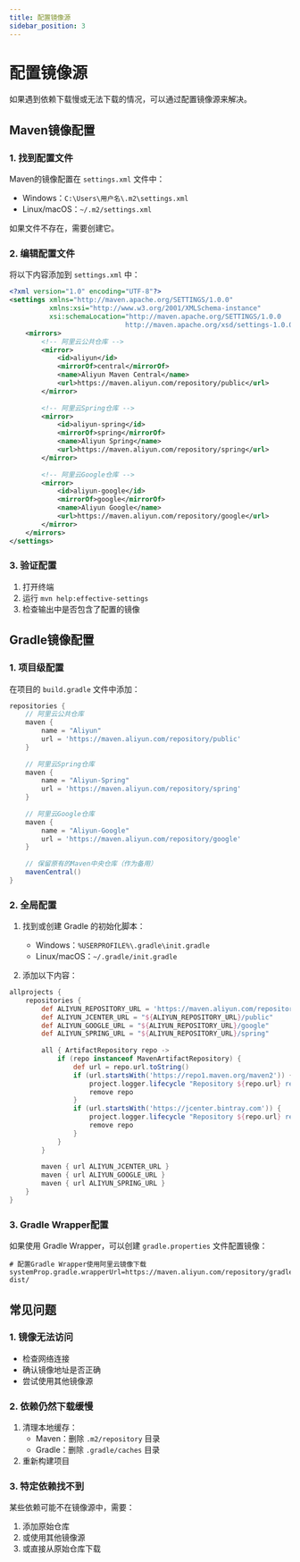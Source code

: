 ```yaml
---
title: 配置镜像源
sidebar_position: 3
---
```


# 配置镜像源

如果遇到依赖下载慢或无法下载的情况，可以通过配置镜像源来解决。

## Maven镜像配置

### 1. 找到配置文件
Maven的镜像配置在 `settings.xml` 文件中：
- Windows：`C:\Users\用户名\.m2\settings.xml`
- Linux/macOS：`~/.m2/settings.xml`

如果文件不存在，需要创建它。

### 2. 编辑配置文件
将以下内容添加到 `settings.xml` 中：

```xml
<?xml version="1.0" encoding="UTF-8"?>
<settings xmlns="http://maven.apache.org/SETTINGS/1.0.0"
          xmlns:xsi="http://www.w3.org/2001/XMLSchema-instance"
          xsi:schemaLocation="http://maven.apache.org/SETTINGS/1.0.0
                             http://maven.apache.org/xsd/settings-1.0.0.xsd">
    <mirrors>
        <!-- 阿里云公共仓库 -->
        <mirror>
            <id>aliyun</id>
            <mirrorOf>central</mirrorOf>
            <name>Aliyun Maven Central</name>
            <url>https://maven.aliyun.com/repository/public</url>
        </mirror>
        
        <!-- 阿里云Spring仓库 -->
        <mirror>
            <id>aliyun-spring</id>
            <mirrorOf>spring</mirrorOf>
            <name>Aliyun Spring</name>
            <url>https://maven.aliyun.com/repository/spring</url>
        </mirror>
        
        <!-- 阿里云Google仓库 -->
        <mirror>
            <id>aliyun-google</id>
            <mirrorOf>google</mirrorOf>
            <name>Aliyun Google</name>
            <url>https://maven.aliyun.com/repository/google</url>
        </mirror>
    </mirrors>
</settings>
```

### 3. 验证配置
1. 打开终端
2. 运行 `mvn help:effective-settings`
3. 检查输出中是否包含了配置的镜像

## Gradle镜像配置

### 1. 项目级配置
在项目的 `build.gradle` 文件中添加：

```groovy
repositories {
    // 阿里云公共仓库
    maven {
        name = "Aliyun"
        url = 'https://maven.aliyun.com/repository/public'
    }
    
    // 阿里云Spring仓库
    maven {
        name = "Aliyun-Spring"
        url = 'https://maven.aliyun.com/repository/spring'
    }
    
    // 阿里云Google仓库
    maven {
        name = "Aliyun-Google"
        url = 'https://maven.aliyun.com/repository/google'
    }
    
    // 保留原有的Maven中央仓库（作为备用）
    mavenCentral()
}
```

### 2. 全局配置
1. 找到或创建 Gradle 的初始化脚本：
   - Windows：`%USERPROFILE%\.gradle\init.gradle`
   - Linux/macOS：`~/.gradle/init.gradle`

2. 添加以下内容：
```groovy
allprojects {
    repositories {
        def ALIYUN_REPOSITORY_URL = 'https://maven.aliyun.com/repository'
        def ALIYUN_JCENTER_URL = "${ALIYUN_REPOSITORY_URL}/public"
        def ALIYUN_GOOGLE_URL = "${ALIYUN_REPOSITORY_URL}/google"
        def ALIYUN_SPRING_URL = "${ALIYUN_REPOSITORY_URL}/spring"
        
        all { ArtifactRepository repo ->
            if (repo instanceof MavenArtifactRepository) {
                def url = repo.url.toString()
                if (url.startsWith('https://repo1.maven.org/maven2')) {
                    project.logger.lifecycle "Repository ${repo.url} replaced by $ALIYUN_JCENTER_URL."
                    remove repo
                }
                if (url.startsWith('https://jcenter.bintray.com')) {
                    project.logger.lifecycle "Repository ${repo.url} replaced by $ALIYUN_JCENTER_URL."
                    remove repo
                }
            }
        }
        
        maven { url ALIYUN_JCENTER_URL }
        maven { url ALIYUN_GOOGLE_URL }
        maven { url ALIYUN_SPRING_URL }
    }
}
```

### 3. Gradle Wrapper配置
如果使用 Gradle Wrapper，可以创建 `gradle.properties` 文件配置镜像：

```properties
# 配置Gradle Wrapper使用阿里云镜像下载
systemProp.gradle.wrapperUrl=https://maven.aliyun.com/repository/gradle-dist/
```

## 常见问题

### 1. 镜像无法访问
- 检查网络连接
- 确认镜像地址是否正确
- 尝试使用其他镜像源

### 2. 依赖仍然下载缓慢
1. 清理本地缓存：
   - Maven：删除 `.m2/repository` 目录
   - Gradle：删除 `.gradle/caches` 目录
2. 重新构建项目

### 3. 特定依赖找不到
某些依赖可能不在镜像源中，需要：
1. 添加原始仓库
2. 或使用其他镜像源
3. 或直接从原始仓库下载
